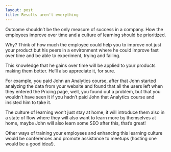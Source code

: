 ```yaml
---
layout: post
title: Results aren't everything
---
```


Outcome shouldn’t be the only measure of success in a company. How the employees improve over time and a culture of learning should be prioritized.

Why?
Think of how much the employee could help you to improve not just your product but his peers in a environment where he could improve fast over time and be able to experiment, trying and failing.

This knowledge that he gains over time will be applied to your products making them better. He’ll also appreciate it, for sure.

For example, you paid John an Analytics course, after that John started analyzing the data from your website and found that all the users left when they entered the Pricing page, well, you found out a problem, but that you wouldn’t have seen it if you hadn’t paid John that Analytics course and insisted him to take it.

The culture of learning won’t just stay at home, it will introduce them also in a state of flow where they will also want to learn more by themselves at home, maybe John will also learn some SEO after this, that’s great!

Other ways of training your employees and enhancing this learning culture would be conferences and promote assistance to meetups (hosting one would be a good idea!).
